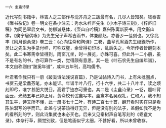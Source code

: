     一六 圭盦诗录 

   近代写刻书籍中，林吉人之三部作与沈芥舟之三跋最有名，几尽人皆知矣。钱泰吉《曝书杂记》卷一明文在条小注云：秀水朱梓庐先生《小木子诗三刻》，《梓庐旧稿》为同邑辜启文书，仿柳诚悬体，《壶山自吟稿》嘉兴陈寓新箊书，用文衡山体，《俟宁居偶咏》为先生兄子声希吉雨书，体兼颜赵，亦吾乡一佳刻也。又徐兆丰《风月谈余录》卷三云：《心向往斋和陶诗》二卷，曲阜孔宥涵先生继鑅所作，吴让之先生为手录付梓，可称双璧，余曾得初印本，乱后失之，今所传者皆翻刻本矣。此二书寒斋幸皆得到，雨窗兀坐，时一展览，亦殊可喜。但此外一二小册，虽不是有名的书，亦可算作一类，觉得颇有意思。其一是《叶石农先生自编年谱》，本文自称则曰“跛奚年谱”，咸丰五年刊，高均儒书。

   叶君著作我只有一册《跛奚诗法浅说百篇》，乃是试帖诗入门书，上有朱批圈点，书贾云是梁鼎芬笔，亦未能详。年谱半叶八行，行十六字，共二十八叶半，读之顷刻即尽，唯字甚肥大悦目，高君手迹亦可重也。其二是《圭盦诗录》一卷，题叶背面云，光绪五年己卯正月，蒉斋校刊弢盦写本。圭盦本名吴观礼，仁和人，我不知其生平，诗又所不懂，此一册书七十二叶，有诗二百七十首，翻开看时实在只是看陈伯潜写的字而已，此盖与说茶热得好无异，但是没有别的法子，盖假如我不是为的看所刻的字，则此诗集就也未必买也。后来又见秦树声自笔写刻的《乖盦文录》，体杂行草，颇觉别致，但是笔画似乎太细，不甚好看，所以未曾收存。

